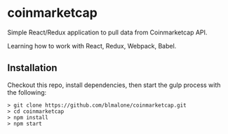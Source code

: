 # coinmarketcap
Simple React/Redux application to pull data from Coinmarketcap API.

Learning how to work with React, Redux, Webpack, Babel. 

## Installation

Checkout this repo, install dependencies, then start the gulp process with the following:

```
> git clone https://github.com/blmalone/coinmarketcap.git
> cd coinmarketcap
> npm install
> npm start
```

